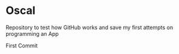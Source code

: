 Oscal
=====

Repository to test how GitHub works and save my first attempts on programming an App

First Commit
